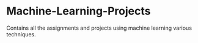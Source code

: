 # Machine-Learning-Projects
Contains all the assignments and projects using machine learning various techniques.
